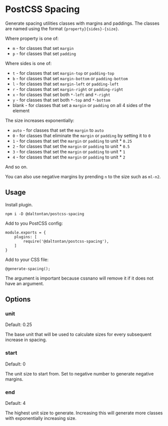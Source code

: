 # PostCSS Spacing

Generate spacing utilities classes with margins and paddings. The classes are named using the format
`{property}{sides}-{size}`.

Where property is one of:

- `m` - for classes that set `margin`
- `p` - for classes that set `padding`

Where sides is one of:

- `t` - for classes that set `margin-top` or `padding-top`
- `b` - for classes that set `margin-bottom` or `padding-bottom`
- `l` - for classes that set `margin-left` or `padding-left`
- `r` - for classes that set `margin-right` or `padding-right`
- `x` - for classes that set both `*-left` and `*-right`
- `y` - for classes that set both `*-top` and `*-bottom`
- blank - for classes that set a `margin` or `padding` on all 4 sides of the element

The size increases exponentially:

- `auto` - for classes that set the `margin` to `auto`
- `0` - for classes that eliminate the `margin` or `padding` by setting it to `0`
- `1` - for classes that set the `margin` or `padding` to unit * `0.25`
- `2` - for classes that set the `margin` or `padding` to unit * `0.5`
- `3` - for classes that set the `margin` or `padding` to unit * `1`
- `4` - for classes that set the `margin` or `padding` to unit * `2`

And so on.

You can also use negative margins by prending `n` to the size such as `ml-n2`.

## Usage

Install plugin.

```
npm i -D @daltontan/postcss-spacing
```

Add to you PostCSS config:

```
module.exports = {
	plugins: [
		require('@daltontan/postcss-spacing'),
	]
}
```

Add to your CSS file:

```
@generate-spacing();
```

The argument is important because cssnano will remove it if it does not have an argument.

## Options

### unit

Default: 0.25

The base unit that will be used to calculate sizes for every subsequent increase in spacing. 

### start

Default: 0

The unit size to start from. Set to negative number to generate negative margins.

### end

Default: 4

The highest unit size to generate. Increasing this will generate more classes with exponentially increasing size.
